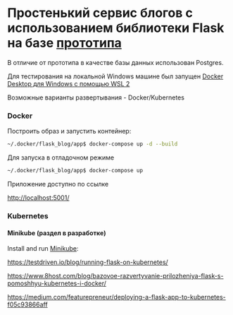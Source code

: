 # Простенький сервис блогов с использованием библиотеки Flask на базе [прототипа](https://www.digitalocean.com/community/tutorials/how-to-make-a-web-application-using-flask-in-python-3-ru)

В отличие от прототипа в качестве базы данных использован Postgres.

Для тестирования на локальной Windows машине был запущен [Docker Desktop для Windows с помощью WSL 2](https://docs.microsoft.com/ru-ru/windows/wsl/tutorials/wsl-containers)

Возможные варианты развертывания - Docker/Kubernetes

### Docker

Построить образ и запустить контейнер:
```sh
~/.docker/flask_blog/app$ docker-compose up -d --build
```
Для запуска в отладочном режиме
```sh
~/.docker/flask_blog/app$ docker-compose up
```

Приложение доступно по ссылке

[http://localhost:5001/](http://localhost:5001/)

### Kubernetes

#### Minikube (раздел в разработке)

Install and run [Minikube](https://kubernetes.io/docs/setup/minikube/):

https://testdriven.io/blog/running-flask-on-kubernetes/

https://www.8host.com/blog/bazovoe-razvertyvanie-prilozheniya-flask-s-pomoshhyu-kubernetes-i-docker/

https://medium.com/featurepreneur/deploying-a-flask-app-to-kubernetes-f05c93866aff
